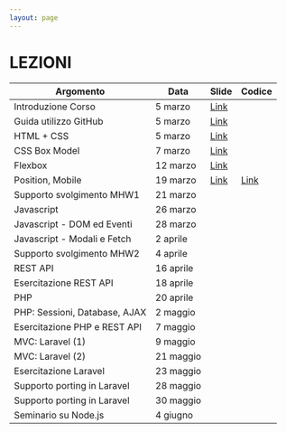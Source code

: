 ```yaml
---
layout: page
---
```


# LEZIONI

| Argomento                        | Data           | Slide                          | Codice      |
|----------------------------------|----------------|-------------------------------  |-------------|
| Introduzione Corso               | 5 marzo    | [Link](https://studentiunict-my.sharepoint.com/:b:/g/personal/simone_palazzo_unict_it/EVvIyPTRVFVBoy8bc32baCABl76d-xDbMP9Xu1QJKODYTQ?e=t81JgY) |
| Guida utilizzo GitHub            | 5 marzo    | [Link](https://studentiunict-my.sharepoint.com/:b:/g/personal/simone_palazzo_unict_it/Ebk9dIBfuIxAsu6WzJkhRmQBp2giA1UEfkGlc_kPHYgkYA?e=9whYlp) |
| HTML + CSS                       | 5 marzo    | [Link](https://studentiunict-my.sharepoint.com/:b:/g/personal/simone_palazzo_unict_it/EanQ9JvHnv1MpddhfYUIUXYBwbLLEcz4rzEE-8e3ZXFlPw?e=52Us3g) |
| CSS Box Model                    | 7 marzo  | [Link](https://studentiunict-my.sharepoint.com/:b:/g/personal/simone_palazzo_unict_it/EQFCKzKsighAlz_aq_qid8EBx1IiaiQU-h_Oi4JgYt9FVw?e=6UrfMf) |
| Flexbox                          | 12 marzo  | [Link](https://studentiunict-my.sharepoint.com/:b:/g/personal/simone_palazzo_unict_it/ES5DWtVJ61dHjcBTEWORPjcB45ImkKCywmatqCCGVVPPeQ?e=eG8gGv) |
| Position, Mobile                 | 19 marzo  | [Link](https://studentiunict-my.sharepoint.com/:b:/g/personal/simone_palazzo_unict_it/ETgFhTaxlrVBtfLS-5DvHNIBqWxiNKd8Qmr-m-kfOGzpvA?e=IhwOg5) | [Link](https://studentiunict-my.sharepoint.com/:u:/g/personal/simone_palazzo_unict_it/EWGhlvWtRNFElj_Jwj-_PmAB0ctegtli6tdnCNjGKyEeYA?e=IUj75F)
| Supporto svolgimento MHW1        | 21 marzo  | 
| Javascript                       | 26 marzo  | 
| Javascript - DOM ed Eventi       | 28 marzo  | 
| Javascript - Modali e Fetch      | 2 aprile  |
| Supporto svolgimento MHW2        | 4 aprile  |
| REST API                         | 16 aprile  |
| Esercitazione REST API           | 18 aprile  |
| PHP                              | 20 aprile  |
| PHP: Sessioni, Database, AJAX    | 2 maggio  |
| Esercitazione PHP e REST API     | 7 maggio  |
| MVC: Laravel (1)                 | 9 maggio  |
| MVC: Laravel (2)                 | 21 maggio  |
| Esercitazione Laravel            | 23 maggio  |
| Supporto porting in Laravel      | 28 maggio |
| Supporto porting in Laravel      | 30 maggio |
| Seminario su Node.js             | 4 giugno  |

